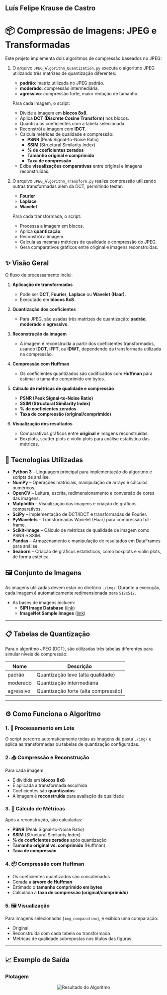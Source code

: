 ## Luís Felipe Krause de Castro

# 📦 Compressão de Imagens: JPEG e Transformadas

Este projeto implementa dois algoritmos de compressão baseados no JPEG:

1. O arquivo `JPEG_Algorithm_Quantization.py` executa o algoritmo JPEG utilizando três matrizes de quantização diferentes:

   - **padrão**: matriz utilizada no JPEG padrão.
   - **moderado**: compressão intermediária.
   - **agressivo**: compressão forte, maior redução de tamanho.

   Para cada imagem, o script:

   - Divide a imagem em **blocos 8x8**.
   - Aplica **DCT (Discrete Cosine Transform)** nos blocos.
   - Quantiza os coeficientes com a tabela selecionada.
   - Reconstrói a imagem com **IDCT**.
   - Calcula métricas de qualidade e compressão:
     - **PSNR** (Peak Signal-to-Noise Ratio)
     - **SSIM** (Structural Similarity Index)
     - **% de coeficientes zerados**
     - **Tamanho original e comprimido**
     - **Taxa de compressão**
   - Exibe **visualizações comparativas** entre original e imagens reconstruídas.

2. O arquivo `JPEG_Algorithm_Transform.py` realiza compressão utilizando outras transformadas além da DCT, permitindo testar:

   - **Fourier**
   - **Laplace**
   - **Wavelet**

   Para cada transformada, o script:

   - Processa a imagem em blocos.
   - Aplica **quantização**.
   - Reconstrói a imagem.
   - Calcula as mesmas métricas de qualidade e compressão do JPEG.
   - Gera comparativos gráficos entre original e imagens reconstruídas.

## ✨ Visão Geral

O fluxo de processamento inclui:

1. **Aplicação de transformadas**  
   - Pode ser **DCT**, **Fourier**, **Laplace** ou **Wavelet (Haar)**.  
   - Executado em **blocos 8x8**.

2. **Quantização dos coeficientes**  
   - Para JPEG, são usadas três matrizes de quantização: **padrão**, **moderado** e **agressivo**.

3. **Reconstrução da imagem**  
   - A imagem é reconstruída a partir dos coeficientes transformados, usando **IDCT**, **iFFT**, ou **IDWT**, dependendo da transformada utilizada na compressão.

4. **Compressão com Huffman**  
   - Os coeficientes quantizados são codificados com **Huffman** para estimar o tamanho comprimido em bytes.

5. **Cálculo de métricas de qualidade e compressão**  
   - **PSNR (Peak Signal-to-Noise Ratio)**  
   - **SSIM (Structural Similarity Index)**  
   - **% de coeficientes zerados**  
   - **Taxa de compressão (original/comprimido)**

6. **Visualização dos resultados**  
   - Comparativos gráficos entre **original** e imagens reconstruídas.  
   - Boxplots, scatter plots e violin plots para análise estatística das métricas.


## 🧰 Tecnologias Utilizadas

- **Python 3** – Linguagem principal para implementação do algoritmo e scripts de análise.  
- **NumPy** – Operações matriciais, manipulação de arrays e cálculos numéricos.  
- **OpenCV** – Leitura, escrita, redimensionamento e conversão de cores das imagens.  
- **Matplotlib** – Visualização das imagens e criação de gráficos comparativos.  
- **SciPy** – Implementação de DCT/IDCT e transformadas de Fourier.  
- **PyWavelets** – Transformadas Wavelet (Haar) para compressão full-frame.  
- **Scikit-Image** – Cálculo de métricas de qualidade de imagem como PSNR e SSIM.  
- **Pandas** – Armazenamento e manipulação de resultados em DataFrames para análise.  
- **Seaborn** – Criação de gráficos estatísticos, como boxplots e violin plots, de forma estética.


## 🖼️ Conjunto de Imagens

As imagens utilizadas devem estar no diretório `./img/`. Durante a execução, cada imagem é automaticamente redimensionada para `512x512`.

- As bases de imagens incluem:
  - **SIPI Image Database** ([link](http://sipi.usc.edu/database/))
  - **ImageNet Sample Images** ([link](http://www.image-net.org/))

---

## 📋 Tabelas de Quantização

Para o algoritmo JPEG (DCT), são utilizadas três tabelas diferentes para simular níveis de compressão:

| Nome      | Descrição                          |
|-----------|------------------------------------|
| padrão    | Quantização leve (alta qualidade)  |
| moderado  | Quantização intermediária          |
| agressivo | Quantização forte (alta compressão)|

---

## ⚙️ Como Funciona o Algoritmo

### 1. 🔁 Processamento em Lote

O script percorre automaticamente todas as imagens da pasta `./img/` e aplica as transformadas ou tabelas de quantização configuradas.

### 2. 📥 Compressão e Reconstrução

Para cada imagem:

- É dividida em **blocos 8x8**
- É aplicada a transformada escolhida
- Coeficientes são **quantizados**
- A imagem é **reconstruída** para avaliação da qualidade

### 3. 🧪 Cálculo de Métricas

Após a reconstrução, são calculadas:

- **PSNR** (Peak Signal-to-Noise Ratio)
- **SSIM** (Structural Similarity Index)
- **% de coeficientes zerados** após quantização
- **Tamanho original vs. comprimido** (Huffman)
- **Taxa de compressão**

### 4. 📦 Compressão com Huffman

- Os coeficientes quantizados são concatenados
- Gerada a **árvore de Huffman**
- Estimado o **tamanho comprimido em bytes**
- Calculada a **taxa de compressão (original/comprimido)**

### 5. 🖼️ Visualização

Para imagens selecionadas (`img_comparativo`), é exibida uma comparação:

- Original
- Reconstruída com cada tabela ou transformada
- Métricas de qualidade sobrepostas nos títulos das figuras

---

## 📈 Exemplo de Saída

### Plotagem
<div style="text-align: center;"> <img src="./img/exemplo_resultado.png" alt="Resultado do Algoritmo"> </div>
